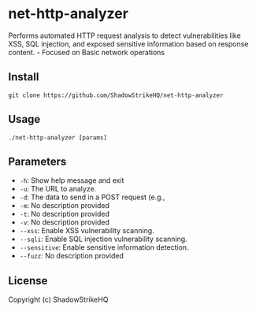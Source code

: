 # net-http-analyzer
Performs automated HTTP request analysis to detect vulnerabilities like XSS, SQL injection, and exposed sensitive information based on response content. - Focused on Basic network operations

## Install
`git clone https://github.com/ShadowStrikeHQ/net-http-analyzer`

## Usage
`./net-http-analyzer [params]`

## Parameters
- `-h`: Show help message and exit
- `-u`: The URL to analyze.
- `-d`: The data to send in a POST request (e.g., 
- `-m`: No description provided
- `-t`: No description provided
- `-v`: No description provided
- `--xss`: Enable XSS vulnerability scanning.
- `--sqli`: Enable SQL injection vulnerability scanning.
- `--sensitive`: Enable sensitive information detection.
- `--fuzz`: No description provided

## License
Copyright (c) ShadowStrikeHQ
